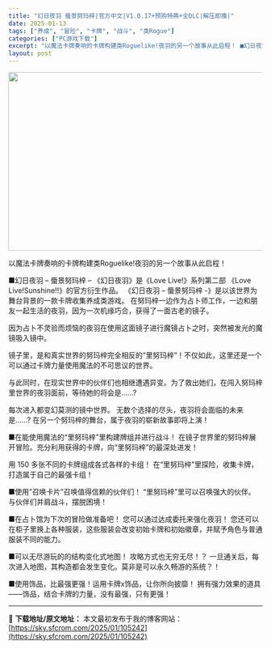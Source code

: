 ```yaml
---
title: "幻日夜羽 蜃景努玛梓|官方中文|V1.0.17+预购特典+全DLC|解压即撸|"
date: 2025-01-13
tags: ["养成", "冒险", "卡牌", "战斗", "类Rogue"]
categories: ["PC游戏下载"]
excerpt: "以魔法卡牌奏响的卡牌构建类Roguelike!夜羽的另一个故事从此启程！ ■幻日夜羽 – 蜃景努玛梓 – 《幻日夜羽》是《Love Live!》系列第二部 《Love Live!Sunshine!!》的官方衍生作品。 《幻日夜羽 – 蜃景努玛梓 -》是以该世界为舞台背景的一款卡牌收集养成类游戏。 在&hellip;"
layout: post
---
```


<img class="aligncenter size-full wp-image-105276" src="https://sky.sfcrom.com/wp-content/uploads/2025/01/2025011308330720.webp" alt="" width="616" height="353" />

以魔法卡牌奏响的卡牌构建类Roguelike!夜羽的另一个故事从此启程！

■幻日夜羽 – 蜃景努玛梓 –
《幻日夜羽》是《Love Live!》系列第二部
《Love Live!Sunshine!!》的官方衍生作品。
《幻日夜羽 – 蜃景努玛梓 -》是以该世界为舞台背景的一款卡牌收集养成类游戏。
在努玛梓一边作为占卜师工作，一边和朋友一起生活的夜羽，因为一次机缘巧合，获得了一面古老的镜子。

因为占卜不灵验而烦恼的夜羽在使用这面镜子进行魔镜占卜之时，突然被发光的魔镜吸入镜中。

镜子里，是和真实世界的努玛梓完全相反的“里努玛梓”！不仅如此，这里还是一个可以通过卡牌力量使用魔法的不可思议的世界。

与此同时，在现实世界中的伙伴们也相继遭遇异变。为了救出她们，在闯入努玛梓里世界的夜羽面前，等待她的将会是……?

每次进入都变幻莫测的镜中世界。
无数个选择的尽头，夜羽将会面临的未来是……?
在另一个努玛梓的舞台，属于夜羽的崭新故事即将上演！

■在能使用魔法的“里努玛梓”里构建牌组并进行战斗！
在镜子世界里的努玛梓展开冒险。充分利用获得的卡牌，向“里努玛梓”的最深处进发！

用 150 多张不同的卡牌组成各式各样的卡组！
在“里努玛梓”里探险，收集卡牌，打造属于自己的最强卡组！

■使用”召唤卡片”召唤值得信赖的伙伴们！
“里努玛梓”里可以召唤强大的伙伴。 与伙伴们并肩战斗，摆脱困境！

■在占卜馆为下次的冒险做准备吧！
您可以通过达成委托来强化夜羽！
您还可以在柜子里换上各种服装，这些服装会改变初始卡牌和初始徽章，并赋予角色与普通服装不同的能力。

■可以无尽游玩的的结构变化式地图！ 攻略方式也无穷无尽！？
一旦通关后，每次进入地图，其构造都会发生变化。莫非是可以永久畅游的系统？！

■使用饰品，比最强更强！运用卡牌x饰品，让你所向披靡！
拥有强力效果的道具——饰品，结合卡牌的力量，没有最强，只有更强！

---
📖 **下载地址/原文地址：** 本文最初发布于我的博客网站：[https://sky.sfcrom.com/2025/01/105242](https://sky.sfcrom.com/2025/01/105242)
